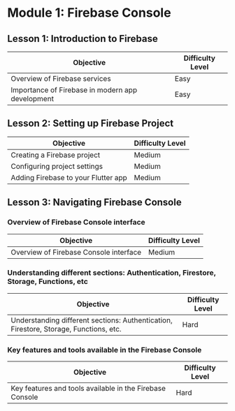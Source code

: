 # Module 1: Firebase Console

## Lesson 1: Introduction to Firebase

| **Objective**                                        | **Difficulty Level** |
|------------------------------------------------------|----------------------|
| Overview of Firebase services                        | Easy                 |
| Importance of Firebase in modern app development     | Easy                 |

## Lesson 2: Setting up Firebase Project

| **Objective**                                        | **Difficulty Level** |
|------------------------------------------------------|----------------------|
| Creating a Firebase project                          | Medium               |
| Configuring project settings                          | Medium               |
| Adding Firebase to your Flutter app                   | Medium               |

## Lesson 3: Navigating Firebase Console

### Overview of Firebase Console interface

| **Objective**                                        | **Difficulty Level** |
|------------------------------------------------------|----------------------|
| Overview of Firebase Console interface                 | Medium               |

### Understanding different sections: Authentication, Firestore, Storage, Functions, etc

| **Objective**                                        | **Difficulty Level** |
|------------------------------------------------------|----------------------|
| Understanding different sections: Authentication, Firestore, Storage, Functions, etc. | Hard                 |

### Key features and tools available in the Firebase Console

| **Objective**                                        | **Difficulty Level** |
|------------------------------------------------------|----------------------|
| Key features and tools available in the Firebase Console | Hard                 |

